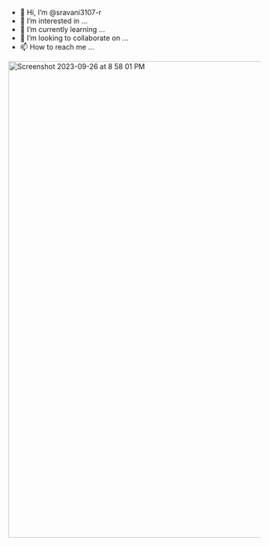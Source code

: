- 👋 Hi, I’m @sravani3107-r
- 👀 I’m interested in ...
- 🌱 I’m currently learning ...
- 💞️ I’m looking to collaborate on ...
- 📫 How to reach me ...

<!---
sravani3107-r/sravani3107-r is a ✨ special ✨ repository because its `README.md` (this file) appears on your GitHub profile.
You can click the Preview link to take a look at your changes.
--->
<img width="951" alt="Screenshot 2023-09-26 at 8 58 01 PM" src="https://github.com/sravani3107-r/sravani3107-r/assets/145092759/e275d7b7-bedc-47ab-8d5b-ef289e1fc7d4">

